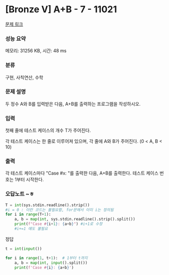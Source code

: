 # [Bronze V] A+B - 7 - 11021 

[문제 링크](https://www.acmicpc.net/problem/11021) 

### 성능 요약

메모리: 31256 KB, 시간: 48 ms

### 분류

구현, 사칙연산, 수학

### 문제 설명

<p>두 정수 A와 B를 입력받은 다음, A+B를 출력하는 프로그램을 작성하시오.</p>

### 입력 

 <p>첫째 줄에 테스트 케이스의 개수 T가 주어진다.</p>

<p>각 테스트 케이스는 한 줄로 이루어져 있으며, 각 줄에 A와 B가 주어진다. (0 < A, B < 10)</p>

### 출력 

 <p>각 테스트 케이스마다 "Case #x: "를 출력한 다음, A+B를 출력한다. 테스트 케이스 번호는 1부터 시작한다.</p>

### 오답노트 ~ㅎ

```python
T = int(sys.stdin.readline().strip())
#i = 0 : 이런 코드는 불필요함, for문에서 이미 i는 정의됨
for i in range(T+1): 
    a, b = map(int, sys.stdin.readline().strip().split())
    print(f"Case #{i+1}: {a+b}") #i+1로 수정
    #i+=1 얘도 불필요
```

정답
```python
t = int(input())

for i in range(1, t+1):  # 1부터 t까지
    a, b = map(int, input().split())
    print(f'Case #{i}: {a+b}')
```
